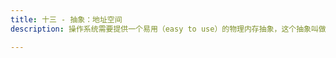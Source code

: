 ```yaml
---
title: 十三 - 抽象：地址空间
description: 操作系统需要提供一个易用（easy to use）的物理内存抽象，这个抽象叫做地址空间（address space），是运行的程序看到的系统中的内存。

---
```

